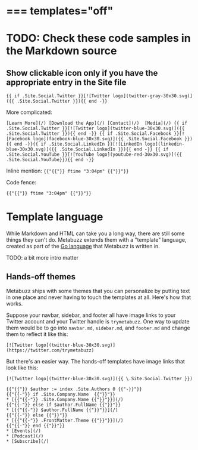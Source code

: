 ===
templates="off"
===
# TODO: Check these code samples in the Markdown source


## Show clickable icon only if you have the appropriate entry in the Site file

```
{{ if .Site.Social.Twitter }}[![Twitter logo](twitter-gray-30x30.svg)]({{ .Site.Social.Twitter }}){{ end -}}
```
More complicated:

```
[Learn More](/) [Download the App](/) [Contact](/)  [Media](/) {{ if .Site.Social.Twitter }}[![Twitter logo](twitter-blue-30x30.svg)]({{ .Site.Social.Twitter }}){{ end -}} {{ if .Site.Social.Facebook }}[![Facebook logo](facebook-blue-30x30.svg)]({{ .Site.Social.Facebook }}){{ end -}}{{ if .Site.Social.LinkedIn }}[![LinkedIn logo](linkedin-blue-30x30.svg)]({{ .Site.Social.LinkedIn }}){{ end -}} {{ if .Site.Social.YouTube }}[![YouTube logo](youtube-red-30x30.svg)]({{ .Site.Social.YouTube}}){{ end -}} 
```

Inline mention: `{{"{{"}} ftime "3:04pm" {{"}}"}}` 

Code fence:


```
{{"{{"}} ftime "3:04pm" {{"}}"}}
``` 

# Template language

While Markdown and HTML can take you a long way, there are still some things they can't do. Metabuzz extends them with a "template" language, created as part of the [Go language](https://golang.org/pkg/text/template/) that Metabuzz is written in.

TODO: a bit more intro matter

## Hands-off themes 

Metabuzz ships with some themes that you can personalize by putting text in one place and never having to touch the templates at all. Here's how that works.

Suppose your navbar, sidebar, and footer all have image links to your Twitter account and your Twitter handle is `trymetabuzz`. One way to update them would be to go into `navbar.md`, `sidebar.md`, and `footer.md` and change them to reflect it like this: 

```
[![Twitter logo](twitter-blue-30x30.svg)](https://twitter.com/trymetabuzz)
```

But there's an easier way. The hands-off templates have image links that look like this:

```
[![Twitter logo](twitter-blue-30x30.svg)]({{ \.Site.Social.Twitter }})
```



```
{{"{{"}} $author := index .Site.Authors 0 {{"-}}"}}
{{"{{-"}} if .Site.Company.Name  {{"}}"}}                                                 * [{{"{{-"}} .Site.Company.Name {{"}}"}}](/)                                              {{"{{-"}} else if $author.FullName {{"}}"}}
* [{{"{{-"}} $author.FullName {{"}}"}}](/)
{{"{{-"}} else {{"}}"}}
* [{{"{{-"}} .FrontMatter.Theme {{"}}"}}](/)
{{"{{-"}} end {{"}}"}}
* [Events](/)
* [Podcast](/)
* [Subscribe](/)
```






